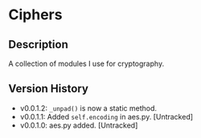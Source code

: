 # Ciphers

## Description

A collection of modules I use for cryptography.

## Version History

- v0.0.1.2: `_unpad()` is now a static method.
- v0.0.1.1: Added `self.encoding` in aes.py. [Untracked]
- v0.0.1.0: aes.py added. [Untracked]
